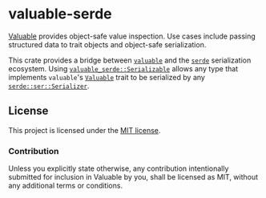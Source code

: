 # valuable-serde

[Valuable][`valuable`] provides object-safe value inspection. Use cases include passing
structured data to trait objects and object-safe serialization.

This crate provides a bridge between [`valuable`] and the [`serde`]
serialization ecosystem. Using [`valuable_serde::Serializable`] allows any type
that implements `valuable`'s [`Valuable`] trait to be serialized by any
[`serde::ser::Serializer`].

[`valuable`]: https://crates.io/crates/valuable
[`serde`]: https://crates.io/crates/serde
[`valuable_serde::Serializable`]: https://docs.rs/valuable-serde/latest/valuable_serde/struct.Serializable.html
[`Valuable`]: https://docs.rs/valuable/latest/valuable/trait.Valuable.html
[`serde::ser::Serializer`]:  https://docs.rs/serde/latest/serde/ser/trait.Serializer.html

## License

This project is licensed under the [MIT license](LICENSE).

### Contribution

Unless you explicitly state otherwise, any contribution intentionally submitted
for inclusion in Valuable by you, shall be licensed as MIT, without any additional
terms or conditions.